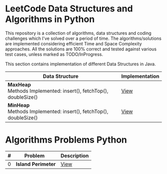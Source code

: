 # LeetCode Data Structures and Algorithms in Python

This repository is a collection of algorithms, data structures and coding challenges which I've solved over a period of time. The algorithms/solutions are implemented considering efficient Time and Space Complexity approaches. All the solutions are 100% correct and tested against various test cases, unless marked as TODO/InProgress.


This section contains implementation of different Data Structures in Java.

| Data Structure   | Implementation |
|------------------------------------------------------------|-----------------------------------------------------------------------------------------------------|
| <b>MaxHeap</b>  <br>  Methods Implemented: insert(), fetchTop(), doubleSize()               | [View](https://github.com/Pythonyte/Data-Structure-Algorithms-Python/blob/master/ADT/MaxHeap.py)|
| <b>MinHeap</b>  <br>  Methods Implemented: insert(), fetchTop(), doubleSize()               | [View](https://github.com/Pythonyte/Data-Structure-Algorithms-Python/blob/master/ADT/MinHeap.py)|

# Algorithms Problems Python  

| # | Problem   | Description |
|---|--------------------------------------------------------|-----------------------------------------------------------------------------------------------------|
| 0 | <b>Island Perimeter</b>  <br>             | [View](https://github.com/midNight-jam/hyperLC/blob/master/src/darkRealm/IslandPerimeter.java)|

